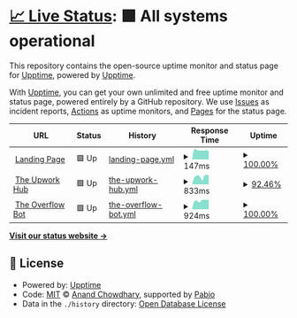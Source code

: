 # [📈 Live Status](https://uptime.jawara.cloud): <!--live status--> **🟩 All systems operational**

This repository contains the open-source uptime monitor and status page for [Upptime](https://upptime.js.org), powered by [Upptime](https://github.com/upptime/upptime).

With [Upptime](https://upptime.js.org), you can get your own unlimited and free uptime monitor and status page, powered entirely by a GitHub repository. We use [Issues](https://github.com/upptime/upptime/issues) as incident reports, [Actions](https://github.com/jawaracloud/upptime/actions) as uptime monitors, and [Pages](https://uptime.jawara.cloud) for the status page.

<!--start: status pages-->
<!-- This summary is generated by Upptime (https://github.com/upptime/upptime) -->
<!-- Do not edit this manually, your changes will be overwritten -->
<!-- prettier-ignore -->
| URL | Status | History | Response Time | Uptime |
| --- | ------ | ------- | ------------- | ------ |
| <img alt="" src="https://icons.duckduckgo.com/ip3/jawara.cloud.ico" height="13"> [Landing Page](https://jawara.cloud) | 🟩 Up | [landing-page.yml](https://github.com/jawaracloud/uptime/commits/HEAD/history/landing-page.yml) | <details><summary><img alt="Response time graph" src="./graphs/landing-page/response-time-week.png" height="20"> 147ms</summary><br><a href="https://uptime.jawara.cloud/history/landing-page"><img alt="Response time 167" src="https://img.shields.io/endpoint?url=https%3A%2F%2Fraw.githubusercontent.com%2Fjawaracloud%2Fuptime%2FHEAD%2Fapi%2Flanding-page%2Fresponse-time.json"></a><br><a href="https://uptime.jawara.cloud/history/landing-page"><img alt="24-hour response time 134" src="https://img.shields.io/endpoint?url=https%3A%2F%2Fraw.githubusercontent.com%2Fjawaracloud%2Fuptime%2FHEAD%2Fapi%2Flanding-page%2Fresponse-time-day.json"></a><br><a href="https://uptime.jawara.cloud/history/landing-page"><img alt="7-day response time 147" src="https://img.shields.io/endpoint?url=https%3A%2F%2Fraw.githubusercontent.com%2Fjawaracloud%2Fuptime%2FHEAD%2Fapi%2Flanding-page%2Fresponse-time-week.json"></a><br><a href="https://uptime.jawara.cloud/history/landing-page"><img alt="30-day response time 163" src="https://img.shields.io/endpoint?url=https%3A%2F%2Fraw.githubusercontent.com%2Fjawaracloud%2Fuptime%2FHEAD%2Fapi%2Flanding-page%2Fresponse-time-month.json"></a><br><a href="https://uptime.jawara.cloud/history/landing-page"><img alt="1-year response time 167" src="https://img.shields.io/endpoint?url=https%3A%2F%2Fraw.githubusercontent.com%2Fjawaracloud%2Fuptime%2FHEAD%2Fapi%2Flanding-page%2Fresponse-time-year.json"></a></details> | <details><summary><a href="https://uptime.jawara.cloud/history/landing-page">100.00%</a></summary><a href="https://uptime.jawara.cloud/history/landing-page"><img alt="All-time uptime 100.00%" src="https://img.shields.io/endpoint?url=https%3A%2F%2Fraw.githubusercontent.com%2Fjawaracloud%2Fuptime%2FHEAD%2Fapi%2Flanding-page%2Fuptime.json"></a><br><a href="https://uptime.jawara.cloud/history/landing-page"><img alt="24-hour uptime 100.00%" src="https://img.shields.io/endpoint?url=https%3A%2F%2Fraw.githubusercontent.com%2Fjawaracloud%2Fuptime%2FHEAD%2Fapi%2Flanding-page%2Fuptime-day.json"></a><br><a href="https://uptime.jawara.cloud/history/landing-page"><img alt="7-day uptime 100.00%" src="https://img.shields.io/endpoint?url=https%3A%2F%2Fraw.githubusercontent.com%2Fjawaracloud%2Fuptime%2FHEAD%2Fapi%2Flanding-page%2Fuptime-week.json"></a><br><a href="https://uptime.jawara.cloud/history/landing-page"><img alt="30-day uptime 100.00%" src="https://img.shields.io/endpoint?url=https%3A%2F%2Fraw.githubusercontent.com%2Fjawaracloud%2Fuptime%2FHEAD%2Fapi%2Flanding-page%2Fuptime-month.json"></a><br><a href="https://uptime.jawara.cloud/history/landing-page"><img alt="1-year uptime 100.00%" src="https://img.shields.io/endpoint?url=https%3A%2F%2Fraw.githubusercontent.com%2Fjawaracloud%2Fuptime%2FHEAD%2Fapi%2Flanding-page%2Fuptime-year.json"></a></details>
| <img alt="" src="https://icons.duckduckgo.com/ip3/feedsshub-api.jawara.cloud.ico" height="13"> [The Upwork Hub](https://feedsshub-api.jawara.cloud/ping) | 🟩 Up | [the-upwork-hub.yml](https://github.com/jawaracloud/uptime/commits/HEAD/history/the-upwork-hub.yml) | <details><summary><img alt="Response time graph" src="./graphs/the-upwork-hub/response-time-week.png" height="20"> 833ms</summary><br><a href="https://uptime.jawara.cloud/history/the-upwork-hub"><img alt="Response time 765" src="https://img.shields.io/endpoint?url=https%3A%2F%2Fraw.githubusercontent.com%2Fjawaracloud%2Fuptime%2FHEAD%2Fapi%2Fthe-upwork-hub%2Fresponse-time.json"></a><br><a href="https://uptime.jawara.cloud/history/the-upwork-hub"><img alt="24-hour response time 973" src="https://img.shields.io/endpoint?url=https%3A%2F%2Fraw.githubusercontent.com%2Fjawaracloud%2Fuptime%2FHEAD%2Fapi%2Fthe-upwork-hub%2Fresponse-time-day.json"></a><br><a href="https://uptime.jawara.cloud/history/the-upwork-hub"><img alt="7-day response time 833" src="https://img.shields.io/endpoint?url=https%3A%2F%2Fraw.githubusercontent.com%2Fjawaracloud%2Fuptime%2FHEAD%2Fapi%2Fthe-upwork-hub%2Fresponse-time-week.json"></a><br><a href="https://uptime.jawara.cloud/history/the-upwork-hub"><img alt="30-day response time 765" src="https://img.shields.io/endpoint?url=https%3A%2F%2Fraw.githubusercontent.com%2Fjawaracloud%2Fuptime%2FHEAD%2Fapi%2Fthe-upwork-hub%2Fresponse-time-month.json"></a><br><a href="https://uptime.jawara.cloud/history/the-upwork-hub"><img alt="1-year response time 765" src="https://img.shields.io/endpoint?url=https%3A%2F%2Fraw.githubusercontent.com%2Fjawaracloud%2Fuptime%2FHEAD%2Fapi%2Fthe-upwork-hub%2Fresponse-time-year.json"></a></details> | <details><summary><a href="https://uptime.jawara.cloud/history/the-upwork-hub">92.46%</a></summary><a href="https://uptime.jawara.cloud/history/the-upwork-hub"><img alt="All-time uptime 90.43%" src="https://img.shields.io/endpoint?url=https%3A%2F%2Fraw.githubusercontent.com%2Fjawaracloud%2Fuptime%2FHEAD%2Fapi%2Fthe-upwork-hub%2Fuptime.json"></a><br><a href="https://uptime.jawara.cloud/history/the-upwork-hub"><img alt="24-hour uptime 100.00%" src="https://img.shields.io/endpoint?url=https%3A%2F%2Fraw.githubusercontent.com%2Fjawaracloud%2Fuptime%2FHEAD%2Fapi%2Fthe-upwork-hub%2Fuptime-day.json"></a><br><a href="https://uptime.jawara.cloud/history/the-upwork-hub"><img alt="7-day uptime 92.46%" src="https://img.shields.io/endpoint?url=https%3A%2F%2Fraw.githubusercontent.com%2Fjawaracloud%2Fuptime%2FHEAD%2Fapi%2Fthe-upwork-hub%2Fuptime-week.json"></a><br><a href="https://uptime.jawara.cloud/history/the-upwork-hub"><img alt="30-day uptime 90.43%" src="https://img.shields.io/endpoint?url=https%3A%2F%2Fraw.githubusercontent.com%2Fjawaracloud%2Fuptime%2FHEAD%2Fapi%2Fthe-upwork-hub%2Fuptime-month.json"></a><br><a href="https://uptime.jawara.cloud/history/the-upwork-hub"><img alt="1-year uptime 90.43%" src="https://img.shields.io/endpoint?url=https%3A%2F%2Fraw.githubusercontent.com%2Fjawaracloud%2Fuptime%2FHEAD%2Fapi%2Fthe-upwork-hub%2Fuptime-year.json"></a></details>
| <img alt="" src="https://icons.duckduckgo.com/ip3/the-overflow-bot.jawaracloud.workers.dev.ico" height="13"> [The Overflow Bot](https://the-overflow-bot.jawaracloud.workers.dev/ping) | 🟩 Up | [the-overflow-bot.yml](https://github.com/jawaracloud/uptime/commits/HEAD/history/the-overflow-bot.yml) | <details><summary><img alt="Response time graph" src="./graphs/the-overflow-bot/response-time-week.png" height="20"> 924ms</summary><br><a href="https://uptime.jawara.cloud/history/the-overflow-bot"><img alt="Response time 914" src="https://img.shields.io/endpoint?url=https%3A%2F%2Fraw.githubusercontent.com%2Fjawaracloud%2Fuptime%2FHEAD%2Fapi%2Fthe-overflow-bot%2Fresponse-time.json"></a><br><a href="https://uptime.jawara.cloud/history/the-overflow-bot"><img alt="24-hour response time 1006" src="https://img.shields.io/endpoint?url=https%3A%2F%2Fraw.githubusercontent.com%2Fjawaracloud%2Fuptime%2FHEAD%2Fapi%2Fthe-overflow-bot%2Fresponse-time-day.json"></a><br><a href="https://uptime.jawara.cloud/history/the-overflow-bot"><img alt="7-day response time 924" src="https://img.shields.io/endpoint?url=https%3A%2F%2Fraw.githubusercontent.com%2Fjawaracloud%2Fuptime%2FHEAD%2Fapi%2Fthe-overflow-bot%2Fresponse-time-week.json"></a><br><a href="https://uptime.jawara.cloud/history/the-overflow-bot"><img alt="30-day response time 914" src="https://img.shields.io/endpoint?url=https%3A%2F%2Fraw.githubusercontent.com%2Fjawaracloud%2Fuptime%2FHEAD%2Fapi%2Fthe-overflow-bot%2Fresponse-time-month.json"></a><br><a href="https://uptime.jawara.cloud/history/the-overflow-bot"><img alt="1-year response time 914" src="https://img.shields.io/endpoint?url=https%3A%2F%2Fraw.githubusercontent.com%2Fjawaracloud%2Fuptime%2FHEAD%2Fapi%2Fthe-overflow-bot%2Fresponse-time-year.json"></a></details> | <details><summary><a href="https://uptime.jawara.cloud/history/the-overflow-bot">100.00%</a></summary><a href="https://uptime.jawara.cloud/history/the-overflow-bot"><img alt="All-time uptime 100.00%" src="https://img.shields.io/endpoint?url=https%3A%2F%2Fraw.githubusercontent.com%2Fjawaracloud%2Fuptime%2FHEAD%2Fapi%2Fthe-overflow-bot%2Fuptime.json"></a><br><a href="https://uptime.jawara.cloud/history/the-overflow-bot"><img alt="24-hour uptime 100.00%" src="https://img.shields.io/endpoint?url=https%3A%2F%2Fraw.githubusercontent.com%2Fjawaracloud%2Fuptime%2FHEAD%2Fapi%2Fthe-overflow-bot%2Fuptime-day.json"></a><br><a href="https://uptime.jawara.cloud/history/the-overflow-bot"><img alt="7-day uptime 100.00%" src="https://img.shields.io/endpoint?url=https%3A%2F%2Fraw.githubusercontent.com%2Fjawaracloud%2Fuptime%2FHEAD%2Fapi%2Fthe-overflow-bot%2Fuptime-week.json"></a><br><a href="https://uptime.jawara.cloud/history/the-overflow-bot"><img alt="30-day uptime 100.00%" src="https://img.shields.io/endpoint?url=https%3A%2F%2Fraw.githubusercontent.com%2Fjawaracloud%2Fuptime%2FHEAD%2Fapi%2Fthe-overflow-bot%2Fuptime-month.json"></a><br><a href="https://uptime.jawara.cloud/history/the-overflow-bot"><img alt="1-year uptime 100.00%" src="https://img.shields.io/endpoint?url=https%3A%2F%2Fraw.githubusercontent.com%2Fjawaracloud%2Fuptime%2FHEAD%2Fapi%2Fthe-overflow-bot%2Fuptime-year.json"></a></details>

<!--end: status pages-->

[**Visit our status website →**](https://uptime.jawara.cloud)

## 📄 License

- Powered by: [Upptime](https://github.com/upptime/upptime)
- Code: [MIT](./LICENSE) © [Anand Chowdhary](https://anandchowdhary.com), supported by [Pabio](https://pabio.com)
- Data in the `./history` directory: [Open Database License](https://opendatacommons.org/licenses/odbl/1-0/)
